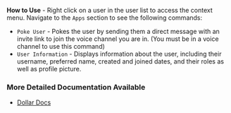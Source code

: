**How to Use** - Right click on a user in the user list to access the context menu. Navigate to the `Apps` section to see the following commands:

- `Poke User` - Pokes the user by sending them a direct message with an invite link to join the voice channel you are in. (You must be in a voice channel to use this command)
- `User Information` - Displays information about the user, including their username, preferred name, created and joined dates, and their roles as well as profile picture.

### More Detailed Documentation Available

- [Dollar Docs](https://aaron-rai.github.io/dollar-discord-bot/)